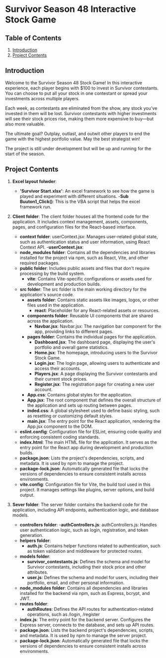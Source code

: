# Survivor Season 48 Interactive Stock Game

## Table of Contents
1. [Introduction](#introduction)
2. [Project Contents](#project_contents)


## Introduction
Welcome to the Survivor Season 48 Stock Game! In this interactive experience, each player begins with $100 to invest in Survivor contestants. You can choose to put all your stock in one contestant or spread your investments across multiple players.

Each week, as contestants are eliminated from the show, any stock you’ve invested in them will be lost. Survivor contestants with higher investments will see their stock prices rise, making them more expensive to buy—but also more valuable.

The ultimate goal? Outplay, outlast, and outwit other players to end the game with the highest portfolio value. May the best strategist win!

The project is still under development but will be up and running for the start of the season.

## Project Contents 
1. **Excel layout folwder**:
   - **'Survivor Start.xlsx'**: An excel framework to see how the game is played and experiment with different situations.
   -**Sub Buuton1_Click()**: This is the VBA script that helps the excel framework run.
2. **Client folder**: The client folder houses all the frontend code for the application. It includes context management, assets, components, pages, and configuration files for the React-based interface.
   - **context folder**: userContext.jsx: Manages user-related global state, such as authentication status and user information, using React Context API.
        -**userContext.jsx**:
   - **node_modules folder**: Contains all the dependencies and libraries installed for the project via npm, such as React, Vite, and other required packages.
   - **public folder**: Includes public assets and files that don't require processing by the build system.
        - **vite**: Contains Vite-specific configurations or assets used for development and production builds.
   - **src folder**: The src folder is the main working directory for the application's source code.
        - **assets folder**: Contains static assets like images, logos, or other files used in the application.
            - **react**: Placeholder for any React-related assets or resources.
        - **components folder**: Reusable UI components that are shared across the application.
            - **Navbar.jsx**: Navbar.jsx: The navigation bar component for the app, providing links to different pages.
        - **pages folder**: Contains the individual pages for the application.
            - **Dashboard.jsx**: The dashboard page, displaying the user's portfolio and overall game statistics.
            - **Home.jsx**: The homepage, introducing users to the Survivor Stock Game.
            - **Login.jsx**: The login page, allowing users to authenticate and access their accounts.
            - **Players.jsx**: A page displaying the Survivor contestants and their current stock prices.
            - **Register.jsx**: The registration page for creating a new user account.
        - **App.css**: Contains global styles for the application.
        - **App.jsx**: The root component that defines the overall structure of the application and sets up routing between pages.
        - **inded.css**: A global stylesheet used to define basic styling, such as resetting or customizing default styles.
        - **main.jsx**: The entry point for the React application, rendering the App.jsx component to the DOM.
   - **eslint.config**: Configuration file for ESLint, ensuring code quality and enforcing consistent coding standards.
   - **index.html**: The main HTML file for the application. It serves as the entry point for the React app during development and production builds.
   - **package.json**: Lists the project's dependencies, scripts, and metadata. It is used by npm to manage the project.
   - **package-lock.json**: Automatically generated file that locks the versions of dependencies to ensure consistent installs across environments.
   - **vite.config**: Configuration file for Vite, the build tool used in this project. It manages settings like plugins, server options, and build output.

3. **Sever folder**: The server folder contains the backend code for the application, including API endpoints, authentication logic, and database models.
   - **controllers folder**: 
        -**authControllers.js**: authControllers.js: Handles user authentication logic, such as login, registration, and token generation.
   - **helpers folder**: 
        - **auth.js**: Contains helper functions related to authentication, such as token validation and middleware for protected routes.
   - **models folder**: 
        - **survivor_contestants.js**: Defines the schema and model for Survivor contestants, including their stock price and other attributes.
        - **user.js**: Defines the schema and model for users, including their portfolio, email, and other personal information.
   - **node_modules folder**: Contains all dependencies and libraries installed for the backend via npm, such as Express, bcrypt, and JWT.
   - **routes folder**:
        - **authRoutes**: Defines the API routes for authentication-related operations, such as /login, /register
   - **index.js**: The entry point for the backend server. Configures the Express server, connects to the database, and sets up API routes.
   - **package.json**: Lists the backend project's dependencies, scripts, and metadata. It is used by npm to manage the server project.
   - **package-lock.json**: Automatically generated file that locks the versions of dependencies to ensure consistent installs across environments.
